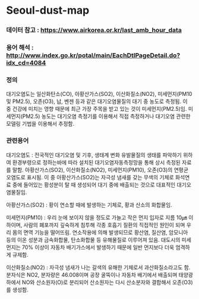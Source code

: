 # Seoul-dust-map

### 데이터 참고 : https://www.airkorea.or.kr/last_amb_hour_data


### 용어 해석 : http://www.index.go.kr/potal/main/EachDtlPageDetail.do?idx_cd=4084

### 정의

대기오염도는 일산화탄소(CO), 아황산가스(SO2), 이산화질소(NO2), 미세먼지(PM10 및 PM2.5), 오존(O3), 납, 벤젠 등과 같은 대기오염물질의 대기 중 농도로 측정됨. 이 중 건강에 미치는 영향 때문에 최근 가장 주목을 받고 있는 것이 미세먼지(PM2.5)임. 미세먼지(PM2.5) 농도는 대기오염 측정기를 이용해서 직접 측정하거나 대기오염 관련한 모델링 기법을 이용해서 추정함.


### 관련용어

대기오염도 : 전국적인 대기오염 및 기후, 생태계 변화 유발물질의 생태를 파악하기 위하여 환경부령으로 정하는바에 따라 설치된 대기오염자동측정망을 통해 상시 측정된 자료를 말함. 아황산가스(SO2), 이산화질소(NO2), 미세먼지(PM10), 오존(O3)의 연평균 오염도로 표시됨. 이 중 아황산가스(SO2)는 자극성 냄새를 갖는 무색의 기체로 화석연료 중에 들어있는 황성분이 탈 때 생성되어 대기 중에 배출되는 것으로 대표적인 대기오염물질임.

아황산가스(SO2) : 황이 연소할 때에 발생하는 기체로, 황과 산소의 화합물임.

미세먼지(PM10) : 우리 눈에 보이지 않을 정도로 가늘고 작은 먼지 입자로 지름 10㎛ 이하이며, 사람의 폐포까지 깊숙하게 침투해 각종 호흡기 질환의 직접적인 원인이 되며 우리 몸의 면역 기능을 떨어뜨림. 연소작용에 의해 발생되므로 황산염, 질산염, 암모니아 등의 이온 성분과 금속화합물, 탄소화합물 등 유해물질로 이루어져 있음. 대도시의 미세먼지는 70% 이상이 자동차 배기가스에서 발생하기 때문에 일반 먼지보다 더욱 엄격하게 규제함.

이산화질소(NO2) : 자극성 냄새가 나는 갈색의 유해한 기체로서 과산화질소라고도 함. 분자식은 NO2, 분자량은 46.008이며 공장 굴뚝이나 자동차 배기에서 배출되며 태양광하에서 NO와 산소원자(O)로 분리되어 산소원자는 다시 산소분자와 결합해서 오존(O3)를 생성함.

